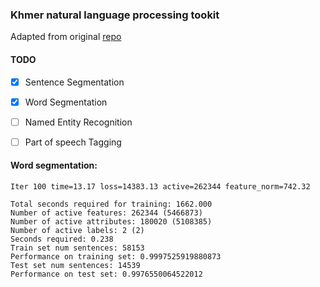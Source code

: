 ### Khmer natural language processing tookit

Adapted from original [repo](https://github.com/phylypo/segmentation-crf-khmer)


#### TODO

* [X] Sentence Segmentation
* [X] Word Segmentation
* [ ] Named Entity Recognition
* [ ] Part of speech Tagging


#### Word segmentation:

```
Iter 100 time=13.17 loss=14383.13 active=262344 feature_norm=742.32

Total seconds required for training: 1662.000
Number of active features: 262344 (5466873)
Number of active attributes: 180020 (5108385)
Number of active labels: 2 (2)
Seconds required: 0.238
Train set num sentences: 58153
Performance on training set: 0.9997525919880873
Test set num sentences: 14539
Performance on test set: 0.9976550064522012
```
